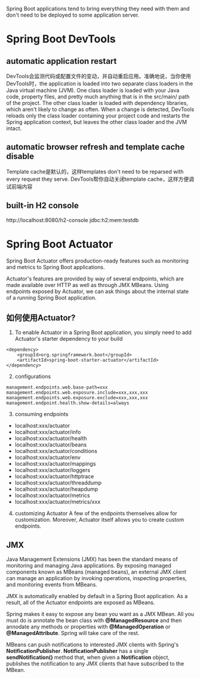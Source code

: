 Spring Boot applications tend to bring everything they need with them and don't need to be deployed to some application server.

# Spring Boot DevTools
## automatic application restart
DevTools会监测代码或配置文件的变动，并自动重启应用。准确地说，当你使用DevTools时，the application is loaded into two separate class loaders in the Java virtual machine (JVM). One class loader is loaded with your Java code, property files, and pretty much anything that is in the src/main/ path of the project. The other class loader is loaded with dependency libraries, which aren't likely to change as often. When a change is detected, DevTools reloads only the class loader containing your project code and restarts the Spring application context, but leaves the other class loader and the JVM intact.

## automatic browser refresh  and template cache disable
Template cache是默认的，这样templates don't need to be reparsed with every request they serve. DevTools帮你自动关闭template cache，这样方便调试前端内容

## built-in H2 console
http://localhost:8080/h2-console
jdbc:h2:mem:testdb

# Spring Boot Actuator
Spring Boot Actuator offers production-ready features such as monitoring and metrics to Spring Boot applications.

Actuator's features are provided by way of several endpoints, which are made available over HTTP as well as through JMX MBeans. Using endpoints exposed by Actuator, we can ask things about the internal state of a running Spring Boot application.

## 如何使用Actuator?
1. To enable Actuator in a Spring Boot application, you simply need to add Actuator's starter dependency to your build
```properties
<dependency>
	<groupId>org.springframework.boot</groupId>
	<artifactId>spring-boot-starter-actuator</artifactId>
</dependency>
```

2. configurations
```properties
management.endpoints.web.base-path=xxx
management.endpoints.web.exposure.include=xxx,xxx,xxx
management.endpoints.web.exposure.exclude=xxx,xxx,xxx
management.endpoint.health.show-details=always
```

3. consuming endpoints
- localhost:xxx/actuator
- localhost:xxx/actuator/info
- localhost:xxx/actuator/health
- localhost:xxx/actuator/beans
- localhost:xxx/actuator/conditions
- localhost:xxx/actuator/env
- localhost:xxx/actuator/mappings
- localhost:xxx/actuator/loggers
- localhost:xxx/actuator/httptrace
- localhost:xxx/actuator/threaddump
- localhost:xxx/actuator/heapdump
- localhost:xxx/actuator/metrics
- localhost:xxx/actuator/metrics/xxx

4. customizing Actuator
A few of the endpoints themselves allow for customization. Moreover, Actuator itself allows you to create custom endpoints.

## JMX
Java Management Extensions (JMX) has been the standard means of monitoring and managing Java applications. By exposing managed components known as MBeans (managed beans), an external JMX client can manage an application by invoking operations, inspecting properties, and monitoring events from MBeans.

JMX is automatically enabled by default in a Spring Boot application. As a result, all of the Actuator endpoints are exposed as MBeans.

Spring makes it easy to expose any bean you want as a JMX MBean. All you must do is annotate the bean class with **@ManagedResource** and then annodate any methods or properties with **@ManagedOperation** or **@ManagedAttribute**. Spring will take care of the rest.

MBeans can push notifications to interested JMX clients with Spring's **NotificationPublisher**. **NotificationPublisher** has a single **sendNotification()** method that, when given a **Notification** object, publishes the notification to any JMX clients that have subscribed to the MBean.


